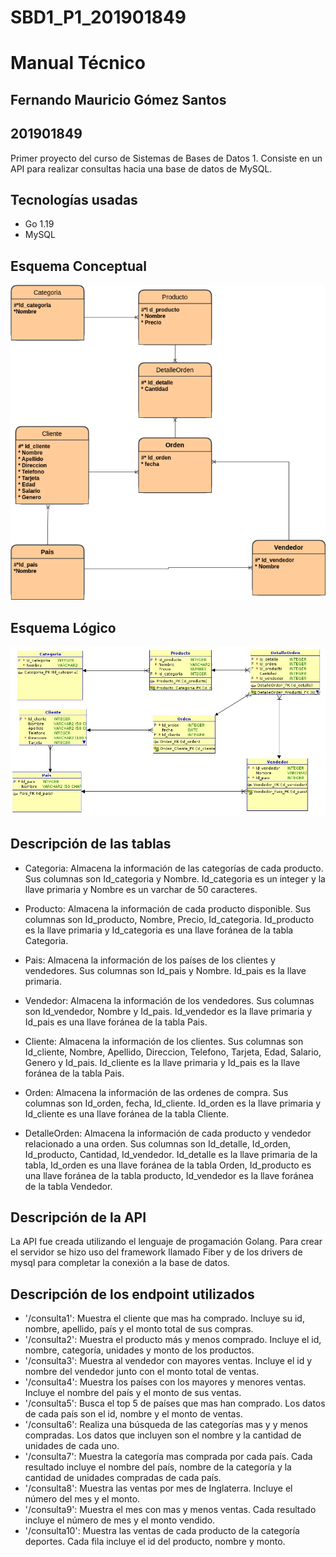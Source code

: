 # SBD1_P1_201901849
# Manual Técnico
## Fernando Mauricio Gómez Santos
## 201901849

Primer proyecto del curso de Sistemas de Bases de Datos 1. Consiste en un API para realizar consultas hacia una base de datos de MySQL.

## Tecnologías usadas

* Go 1.19
* MySQL

## Esquema Conceptual

![Esquema Conceptual](/Manuales/IMG/e_conceptual.png)

## Esquema Lógico

![Esquema lógico](/Manuales/IMG/e_logico.jpeg)

## Descripción de las tablas

* Categoria: Almacena la información de las categorías de cada producto. Sus columnas son Id_categoria y Nombre. Id_categoria es un integer y la llave primaria y Nombre es un varchar de 50 caracteres.

* Producto: Almacena la información de cada producto disponible. Sus columnas son Id_producto, Nombre, Precio, Id_categoria. Id_producto es la llave primaria y Id_categoria es una llave foránea de la tabla Categoria.

* Pais: Almacena la información de los países de los clientes y vendedores. Sus columnas son Id_pais y Nombre. Id_pais es la llave primaria.

* Vendedor: Almacena la información de los vendedores. Sus columnas son Id_vendedor, Nombre y Id_pais. Id_vendedor es la llave primaria y Id_pais es una llave foránea de la tabla Pais.

* Cliente: Almacena la información de los clientes. Sus columnas son Id_cliente, Nombre, Apellido, Direccion, Telefono, Tarjeta, Edad, Salario, Genero y Id_pais. Id_cliente es la llave primaria y Id_pais es la llave foránea de la tabla Pais.

* Orden: Almacena la información de las ordenes de compra. Sus columnas son Id_orden, fecha, Id_cliente. Id_orden es la llave primaria y Id_cliente es una llave foránea de la tabla Cliente.

* DetalleOrden: Almacena la información de cada producto y vendedor relacionado a una orden. Sus columnas son Id_detalle, Id_orden, Id_producto, Cantidad, Id_vendedor. Id_detalle es la llave primaria de la tabla, Id_orden es una llave foránea de la tabla Orden, Id_producto es una llave foránea de la tabla producto, Id_vendedor es la llave foránea de la tabla Vendedor.
  
## Descripción de la API

La API fue creada utilizando el lenguaje de progamación Golang. Para crear el servidor se hizo uso del framework llamado Fiber y de los drivers de mysql para completar la conexión a la base de datos.


## Descripción de los endpoint utilizados

* '/consulta1': Muestra el cliente que mas ha comprado. Incluye su id, nombre, apellido, país y el monto total de sus compras.
* '/consulta2': Muestra el producto más y menos comprado. Incluye el id, nombre, categoría, unidades y monto de los productos.
* '/consulta3': Muestra al vendedor con mayores ventas. Incluye el id y nombre del vendedor junto con el monto total de ventas.
* '/consulta4': Muestra los países con los mayores y menores ventas. Incluye el nombre del país y el monto de sus ventas.
* '/consulta5': Busca el top 5 de países que mas han comprado. Los datos de cada país son el id, nombre y el monto de ventas.
* '/consulta6': Realiza una búsqueda de las categorías mas y y menos compradas. Los datos que incluyen son el nombre y la cantidad de unidades de cada uno.
* '/consulta7': Muestra  la categoría mas comprada por cada país. Cada resultado incluye el nombre del país, nombre de la categoría y la cantidad de unidades compradas de cada país.
* '/consulta8': Muestra las ventas por mes de Inglaterra. Incluye el número del mes y el monto.
* '/consulta9': Muestra el mes con mas y menos ventas. Cada resultado incluye el número de mes y el monto vendido.
* '/consulta10': Muestra las ventas de cada producto de la categoría deportes. Cada fila incluye el id del producto, nombre y monto.
